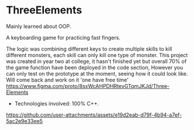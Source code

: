 # ThreeElements
Mainly learned about OOP. 

A keyboarding game for practicing fast fingers. 

The logic was combining different keys to create multiple skills to kill different monsters, each skill can only kill one type of monster. 
This project was created in year two at college, it hasn't finished yet but overall 70% of the game function have been deployed in the code section, 
However you can only test on the prototype at the moment, seeing how it could look like. Will come back and work on it 'one have free time'
https://www.figma.com/proto/8sxWcAHPDHRtevGTqmJKJd/Three-Elements
- Technologies involved:
100% C++.



https://github.com/user-attachments/assets/e19d2eab-d79f-4b94-a7ef-5ac2e9e33ee5

